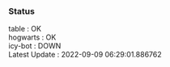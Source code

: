 ### Status


table : OK  
hogwarts : OK  
icy-bot : DOWN  
Latest Update : 2022-09-09 06:29:01.886762
